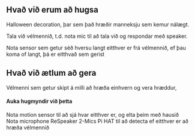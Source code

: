 ## Hvað við erum að hugsa

Halloween decoration, þar sem það hræðir manneksju sem kemur nálægt.  

Tala við vélmennið, t.d. nota mic til að tala við og respondar með speaker.  

Nota sensor sem getur séð hversu langt eitthver er frá vélmennið, ef þau koma of langt, þá er eitthvað sem gerist

## Hvað við ætlum að gera

Vélmenni sem getur skipt á milli að hræða einhvern og vera hræddur,

#### Auka hugmyndir við þetta

Nota motion sensor til að sjá hvar eitthver er, og elta þeim með hausið  
Nota microphone ReSpeaker 2-Mics Pi HAT til að detecta ef eitthver er að hræða vélmennið
